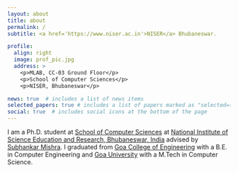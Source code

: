 ```yaml
---
layout: about
title: about
permalink: /
subtitle: <a href='https://www.niser.ac.in'>NISER</a> Bhubaneswar.

profile:
  align: right
  image: prof_pic.jpg
  address: >
    <p>MLAB, CC-03 Ground Floor</p>
    <p>School of Computer Sciences</p>
    <p>NISER, Bhubaneswar</p>

news: true  # includes a list of news items
selected_papers: true # includes a list of papers marked as "selected={true}"
social: true  # includes social icons at the bottom of the page
---
```




<!-- Write your biography here. Tell the world about yourself. Link to your favorite [subreddit](http://reddit.com). You can put a picture in, too. The code is already in, just name your picture `prof_pic.jpg` and put it in the `img/` folder.

Put your address / P.O. box / other info right below your picture. You can also disable any these elements by editing `profile` property of the YAML header of your `_pages/about.md`. Edit `_bibliography/papers.bib` and Jekyll will render your [publications page](/al-folio/publications/) automatically.

Link to your social media connections, too. This theme is set up to use [Font Awesome icons](http://fortawesome.github.io/Font-Awesome/) and [Academicons](https://jpswalsh.github.io/academicons/), like the ones below. Add your Facebook, Twitter, LinkedIn, Google Scholar, or just disable all of them. -->

I am a Ph.D. student at [School of Computer Sciences](https://www.niser.ac.in/scps/) at [National Institute of Science Education and Research, Bhubaneswar, India](https://www.niser.ac.in/)  advised by [Subhankar Mishra](http://www.niser.ac.in/~smishra/). I graduated from [Goa College of Engineering](http://www.gec.ac.in/) with a B.E. in Computer Engineering and [Goa University](https://www.unigoa.ac.in/) with a M.Tech in Computer Science. 

<!-- After college I worked at a start-up and then began teaching undergraduate students. -->